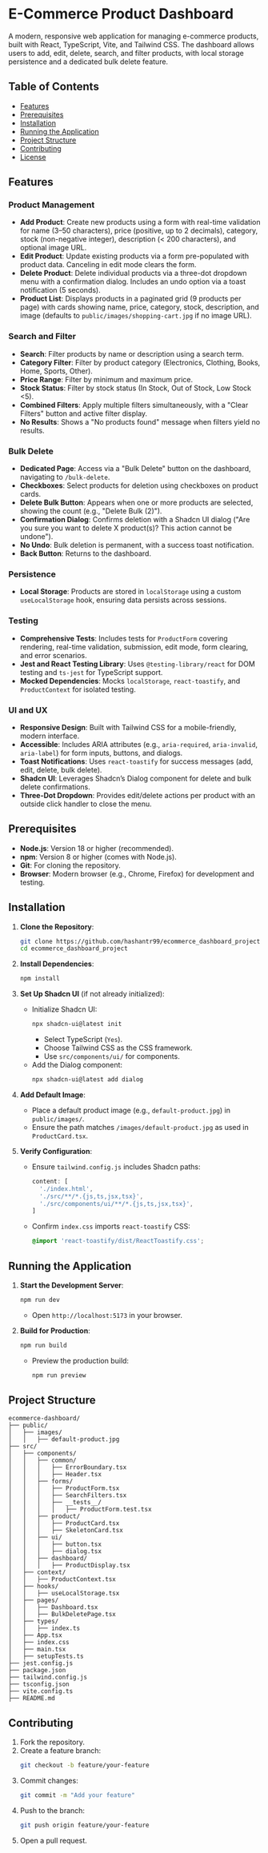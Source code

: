 
# E-Commerce Product Dashboard

A modern, responsive web application for managing e-commerce products, built with React, TypeScript, Vite, and Tailwind CSS. The dashboard allows users to add, edit, delete, search, and filter products, with local storage persistence and a dedicated bulk delete feature.

## Table of Contents

- [Features](#features)
- [Prerequisites](#prerequisites)
- [Installation](#installation)
- [Running the Application](#running-the-application)
- [Project Structure](#project-structure)
- [Contributing](#contributing)
- [License](#license)

## Features

### Product Management
- **Add Product**: Create new products using a form with real-time validation for name (3–50 characters), price (positive, up to 2 decimals), category, stock (non-negative integer), description (< 200 characters), and optional image URL.
- **Edit Product**: Update existing products via a form pre-populated with product data. Canceling in edit mode clears the form.
- **Delete Product**: Delete individual products via a three-dot dropdown menu with a confirmation dialog. Includes an undo option via a toast notification (5 seconds).
- **Product List**: Displays products in a paginated grid (9 products per page) with cards showing name, price, category, stock, description, and image (defaults to `public/images/shopping-cart.jpg` if no image URL).

### Search and Filter
- **Search**: Filter products by name or description using a search term.
- **Category Filter**: Filter by product category (Electronics, Clothing, Books, Home, Sports, Other).
- **Price Range**: Filter by minimum and maximum price.
- **Stock Status**: Filter by stock status (In Stock, Out of Stock, Low Stock <5).
- **Combined Filters**: Apply multiple filters simultaneously, with a "Clear Filters" button and active filter display.
- **No Results**: Shows a "No products found" message when filters yield no results.

### Bulk Delete
- **Dedicated Page**: Access via a "Bulk Delete" button on the dashboard, navigating to `/bulk-delete`.
- **Checkboxes**: Select products for deletion using checkboxes on product cards.
- **Delete Bulk Button**: Appears when one or more products are selected, showing the count (e.g., "Delete Bulk (2)").
- **Confirmation Dialog**: Confirms deletion with a Shadcn UI dialog ("Are you sure you want to delete X product(s)? This action cannot be undone").
- **No Undo**: Bulk deletion is permanent, with a success toast notification.
- **Back Button**: Returns to the dashboard.

### Persistence
- **Local Storage**: Products are stored in `localStorage` using a custom `useLocalStorage` hook, ensuring data persists across sessions.

### Testing
- **Comprehensive Tests**: Includes tests for `ProductForm` covering rendering, real-time validation, submission, edit mode, form clearing, and error scenarios.
- **Jest and React Testing Library**: Uses `@testing-library/react` for DOM testing and `ts-jest` for TypeScript support.
- **Mocked Dependencies**: Mocks `localStorage`, `react-toastify`, and `ProductContext` for isolated testing.

### UI and UX
- **Responsive Design**: Built with Tailwind CSS for a mobile-friendly, modern interface.
- **Accessible**: Includes ARIA attributes (e.g., `aria-required`, `aria-invalid`, `aria-label`) for form inputs, buttons, and dialogs.
- **Toast Notifications**: Uses `react-toastify` for success messages (add, edit, delete, bulk delete).
- **Shadcn UI**: Leverages Shadcn’s Dialog component for delete and bulk delete confirmations.
- **Three-Dot Dropdown**: Provides edit/delete actions per product with an outside click handler to close the menu.

## Prerequisites

- **Node.js**: Version 18 or higher (recommended).
- **npm**: Version 8 or higher (comes with Node.js).
- **Git**: For cloning the repository.
- **Browser**: Modern browser (e.g., Chrome, Firefox) for development and testing.

## Installation

1. **Clone the Repository**:
   ```bash
   git clone https://github.com/hashantr99/ecommerce_dashboard_project.git
   cd ecommerce_dashboard_project
   ```

2. **Install Dependencies**:
   ```bash
   npm install
   ```

3. **Set Up Shadcn UI** (if not already initialized):
   - Initialize Shadcn UI:
     ```bash
     npx shadcn-ui@latest init
     ```
     - Select TypeScript (`Yes`).
     - Choose Tailwind CSS as the CSS framework.
     - Use `src/components/ui/` for components.
   - Add the Dialog component:
     ```bash
     npx shadcn-ui@latest add dialog
     ```

4. **Add Default Image**:
   - Place a default product image (e.g., `default-product.jpg`) in `public/images/`.
   - Ensure the path matches `/images/default-product.jpg` as used in `ProductCard.tsx`.

5. **Verify Configuration**:
   - Ensure `tailwind.config.js` includes Shadcn paths:
     ```javascript
     content: [
       './index.html',
       './src/**/*.{js,ts,jsx,tsx}',
       './src/components/ui/**/*.{js,ts,jsx,tsx}',
     ]
     ```
   - Confirm `index.css` imports `react-toastify` CSS:
     ```css
     @import 'react-toastify/dist/ReactToastify.css';
     ```

## Running the Application

1. **Start the Development Server**:
   ```bash
   npm run dev
   ```
   - Open `http://localhost:5173` in your browser.

2. **Build for Production**:
   ```bash
   npm run build
   ```
   - Preview the production build:
     ```bash
     npm run preview
     ```


## Project Structure

```
ecommerce-dashboard/
├── public/
│   ├── images/
│   │   ├── default-product.jpg
├── src/
│   ├── components/
│   │   ├── common/
│   │   │   ├── ErrorBoundary.tsx
│   │   │   ├── Header.tsx
│   │   ├── forms/
│   │   │   ├── ProductForm.tsx
│   │   │   ├── SearchFilters.tsx
│   │   │   ├── __tests__/
│   │   │   │   ├── ProductForm.test.tsx
│   │   ├── product/
│   │   │   ├── ProductCard.tsx
│   │   │   ├── SkeletonCard.tsx
│   │   ├── ui/
│   │   │   ├── button.tsx
│   │   │   ├── dialog.tsx
│   │   ├── dashboard/
│   │   │   ├── ProductDisplay.tsx
│   ├── context/
│   │   ├── ProductContext.tsx
│   ├── hooks/
│   │   ├── useLocalStorage.tsx
│   ├── pages/
│   │   ├── Dashboard.tsx
│   │   ├── BulkDeletePage.tsx
│   ├── types/
│   │   ├── index.ts
│   ├── App.tsx
│   ├── index.css
│   ├── main.tsx
│   ├── setupTests.ts
├── jest.config.js
├── package.json
├── tailwind.config.js
├── tsconfig.json
├── vite.config.ts
├── README.md
```

## Contributing

1. Fork the repository.
2. Create a feature branch:
   ```bash
   git checkout -b feature/your-feature
   ```
3. Commit changes:
   ```bash
   git commit -m "Add your feature"
   ```
4. Push to the branch:
   ```bash
   git push origin feature/your-feature
   ```
5. Open a pull request.
